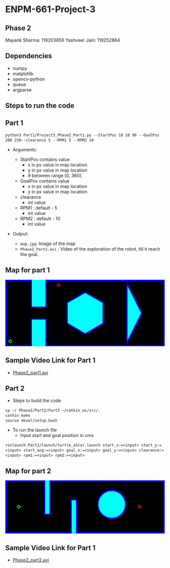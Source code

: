 # ENPM-661-Project-3

## Phase 2
Mayank Sharma: 119203859
Yashveer Jain: 119252864

## Dependencies
* numpy
* matplotlib
* opencv-python
* queue
* argparse

## Steps to run the code
## Part 1
```
python3 Part1/Project3_Phase2_Part1.py --StartPos 18 18 90 --GoalPos 200 230--clearance 5 --RPM1 5 --RPM2 10
```
* Arguments:
    - StartPos contains value
        - x in px value in map location
        - y in px value in map location
        - $\theta$ between range [0, 360].
    - GoalPos contains value
        - x in px value in map location
        - y in px value in map location
    - clearance
        - int value
    - RPM1 : default - 5
        - int value
    - RPM2 : default - 10
        - int value

* Output:
    - `map.jpg`: Image of the map
    - `Phase2_Part1.avi` : Video of the exploration of the robot, till it reach the goal.
    



##  Map for part 1
![](Part1/map.jpg)

## Sample Video Link for Part 1
- [Phase2_part1.avi](https://drive.google.com/file/d/1O4xHRhGfJXTYxNq2Lj6T4qztaF3rpl0i/view?usp=share_link)

## Part 2

* Steps to build the code
```
cp -r Phase2/Part2/Part2 ~/catkin_ws/src/.
catkin_make
source devel/setup.bash
```

* To run the launch file
    * Input start and goal position in cms

```
roslaunch Part2/launch/turtle_aStar.launch start_x:=<input> start_y:=<input> start_ang:=<input> goal_x:=<input> goal_y:=<input> clearance:=<input> rpm1:=<input> rpm2:=<input>
```
##  Map for part 2
![](Part2/Part2/map2.jpg)
    
## Sample Video Link for Part 1
- [Phase2_part2.avi](https://drive.google.com/drive/folders/1jY5e3Zd3WyVgWmlq-8UkMD8aSfVye8KI?usp=share_link)

